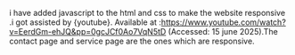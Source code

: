 i have added javascript to the html and css to make the website responsive .i got assisted by {youtube}. Available at :https://www.youtube.com/watch?v=EerdGm-ehJQ&pp=0gcJCf0Ao7VqN5tD (Accessed: 15 june 2025).The contact page and service page are the ones which are responsive.